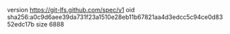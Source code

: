 version https://git-lfs.github.com/spec/v1
oid sha256:a0c9d6aee39da731f23a1510e28eb11b67821aa4d3edcc5c94ce0d8352edc17b
size 6888
